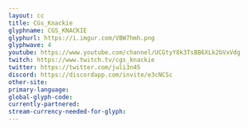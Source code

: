```yaml
---
layout: cc
title: CGs_Knackie
glyphname: CGS_KNACKIE
glyphurl: https://i.imgur.com/VBW7hmh.png
glyphwave: 4
youtube: https://www.youtube.com/channel/UCGtyY8k3TsBB6XLk2bVxVdg
twitch: https://www.twitch.tv/cgs_knackie
twitter: https://twitter.com/juli3n45
discord: https://discordapp.com/invite/e3cNCSc
other-site: 
primary-language: 
global-glyph-code: 
currently-partnered: 
stream-currency-needed-for-glyph: 
---
```


